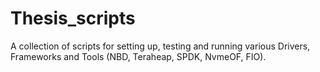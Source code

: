 # Thesis_scripts
A collection of scripts for setting up, testing and running various Drivers, Frameworks and Tools (NBD, Teraheap, SPDK, NvmeOF, FIO).
